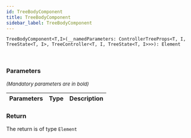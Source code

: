 ```yaml
---
id: TreeBodyComponent
title: TreeBodyComponent
sidebar_label: TreeBodyComponent
---
```


```tsx
TreeBodyComponent<T,I>(__namedParameters: ControllerTreeProps<T, I, TreeState<T, I>, TreeController<T, I, TreeState<T, I>>>): Element
```
<br/>



### Parameters

<font size="2"><i>(Mandatory parameters are in bold)</i></font>

| Parameters | Type | Description |
| --------- | ---- | ----------- |


### Return



The return is of type <code>Element</code>